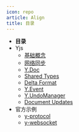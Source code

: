 ```yaml
---
icon: repo
article: Align
title: 目录
---
```


- **目录**
- Yjs
  - [基础概念](./基础概念.md)
  - [网络同步](./网络同步.md)
  - [Y.Doc](./Y.Doc.md)
  - [Shared Types](./Shared%20Types.md)
  - [Delta Format](./Delta%20Format.md)
  - [Y.Event](./Y.Event.md)
  - [Y.UndoManager](./Y.UndoManager.md)
  - [Document Updates](./Document%20Updates.md)
- 官方示例
  - [y-protocol](./y-protocol源码学习.md)
  - [y-websocket](./y-websocket源码学习.md)
<Ads />
